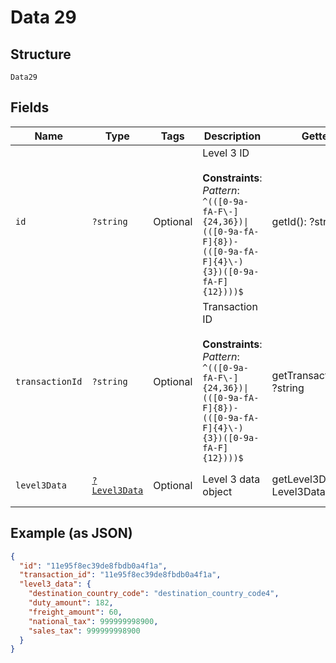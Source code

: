 
# Data 29

## Structure

`Data29`

## Fields

| Name | Type | Tags | Description | Getter | Setter |
|  --- | --- | --- | --- | --- | --- |
| `id` | `?string` | Optional | Level 3 ID<br><br>**Constraints**: *Pattern*: `^(([0-9a-fA-F\-]{24,36})\|(([0-9a-fA-F]{8})-(([0-9a-fA-F]{4}\-){3})([0-9a-fA-F]{12})))$` | getId(): ?string | setId(?string id): void |
| `transactionId` | `?string` | Optional | Transaction ID<br><br>**Constraints**: *Pattern*: `^(([0-9a-fA-F\-]{24,36})\|(([0-9a-fA-F]{8})-(([0-9a-fA-F]{4}\-){3})([0-9a-fA-F]{12})))$` | getTransactionId(): ?string | setTransactionId(?string transactionId): void |
| `level3Data` | [`?Level3Data`](../../doc/models/level-3-data.md) | Optional | Level 3 data object | getLevel3Data(): ?Level3Data | setLevel3Data(?Level3Data level3Data): void |

## Example (as JSON)

```json
{
  "id": "11e95f8ec39de8fbdb0a4f1a",
  "transaction_id": "11e95f8ec39de8fbdb0a4f1a",
  "level3_data": {
    "destination_country_code": "destination_country_code4",
    "duty_amount": 182,
    "freight_amount": 60,
    "national_tax": 999999998900,
    "sales_tax": 999999998900
  }
}
```

